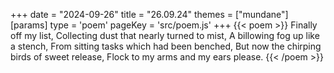 +++
date = "2024-09-26"
title = "26.09.24"
themes = ["mundane"]
[params]
  type = 'poem'
  pageKey = 'src/poem.js'
+++
{{< poem >}}
Finally off my list,
Collecting dust that nearly turned to mist,
A billowing fog up like a stench,
From sitting tasks which had been benched,
But now the chirping birds of sweet release,
Flock to my arms and my ears please.
{{< /poem >}}